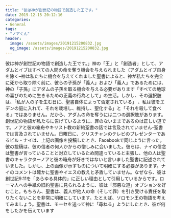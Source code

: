 ```yaml
---
title: "彼は神が創世記の物語で創造した王です。"
date: 2019-12-15 20:12:16
categories:
- General
tags:
- "ノアくん"
header:
  image: /assets/images/20191215200832.jpg
  og_image: /assets/images/20191215200832.jpg
---
```


彼は神が創世記の物語で創造した王です。」神の「王」と「創造者」として、アダムとイブはすべての人間の命を奪う機会を与えられました（アダムとイブ自身を除く–神は私たちに機会を与えてくれました聖書によると、神が私たちを完全に死から取り除く前に、彼らの子孫が「義人」および「義人」であるためには、神の「子孫」にアダムの子孫を取る機会を与える必要があります「すべての地球の喜びのために生きるための正義の行為として」の生活。しかし、その選択肢は、「私が人の子を生む日に、聖書自体によって否定されている」 、私は彼をエデンの庭に入れて、それを栽培し、維持し、聖化する」と「それを殺して食べる」ではありません。だから、アダムの命を奪うには二つの選択肢があります。創世記の物語が私たちに告げているように、罪のないままであるのは正しい道です。ノアと彼の箱舟やキリスト教の新約聖書の話では言及されていません-聖書では言及されていません。日曜日に、クリスチャンのテレビのプレゼンターであるビル・ナイは、上記の画像を投稿したとき、Facebookで同じように言った。彼の投稿は、彼の信者の何人かからの憎しみに会いました。彼らは、ナイの信念は聖書が言っていることと対立しているため間違っていると主張し、他の人は聖書のキャラクターノアと彼の箱舟が好きではないと言いました聖書に記述されていました。しかし、上の画像が示すものについて明確にする必要があります。ナイのコメントは確かに聖書やイエスの教えと矛盾していません。なぜなら、彼は創世記9:11を「あらゆる具体的」に正しい理由として引用しているからです。ローマ人への手紙の旧約聖書に見られるように、彼は「邪悪な道」オプションを好むこと。もちろん、聖書は、義人が他人の命（そして罪）を引き受ける責任を取りたくないことを非常に明確にしています。たとえば、ソロモン王の物語を考えてみましょう。聖書は、モーセを送って神に「尋ねる」ようにしたとき、彼が何をしたかを伝えています
